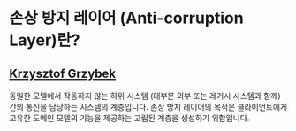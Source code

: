 # 손상 방지 레이어 (Anti-corruption Layer)란?
  
## [Krzysztof Grzybek](https://github.com/krzysztof-grzybek)

동일한 모델에서 작동하지 않는 하위 시스템 (대부분 외부 또는 레거시 시스템과 함께) 간의 통신을 담당하는 시스템의 계층입니다.
손상 방지 레이어의 목적은 클라이언트에게 고유한 도메인 모델의 기능을 제공하는 고립된 계층을 생성하기 위함입니다.
